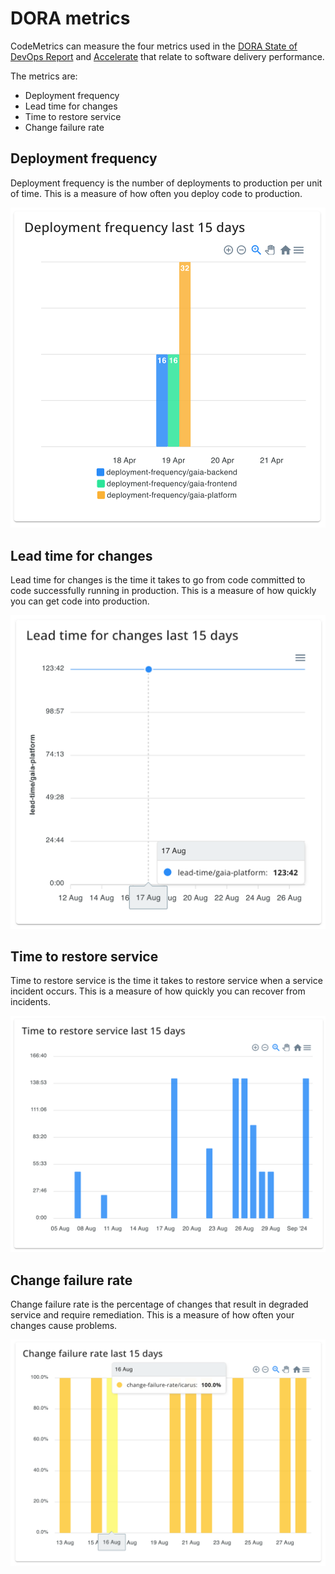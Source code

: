 # DORA metrics

CodeMetrics can measure the four metrics used in the [DORA State of DevOps Report](https://dora.dev/publications/) and [Accelerate](https://nicolefv.com/writing) that relate to software delivery performance.

The metrics are:

- Deployment frequency
- Lead time for changes
- Time to restore service
- Change failure rate

## Deployment frequency

Deployment frequency is the number of deployments to production per unit of time. This is a measure of how often you deploy code to production.

![Graph of deployment frequency for 3 job groups over time](img/deployment_frequency.png)

## Lead time for changes

Lead time for changes is the time it takes to go from code committed to code successfully running in production. This is a measure of how quickly you can get code into production.

![Graph of lead time for changes for a workload over time](img/lead_time_for_changes.png)

## Time to restore service

Time to restore service is the time it takes to restore service when a service incident occurs. This is a measure of how quickly you can recover from incidents.

![Graph of time to restore service for a workload over time](img/time_to_restore_service.png)

## Change failure rate

Change failure rate is the percentage of changes that result in degraded service and require remediation. This is a measure of how often your changes cause problems.

![Graph of change failure rate for a workload over time](img/change_failure_rate.png)
